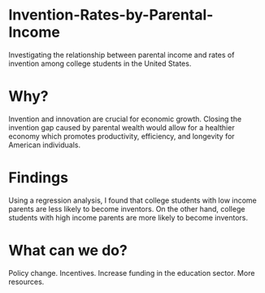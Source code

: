 # Invention-Rates-by-Parental-Income
Investigating the relationship between parental income and rates of invention among college students in the United States.

# Why?
Invention and innovation are crucial for economic growth. Closing the invention gap caused by parental wealth would allow for 
a healthier economy which promotes productivity, efficiency, and longevity for American individuals.  

# Findings 
Using a regression analysis, I found that college students with low income parents are less likely to become
inventors. On the other hand, college students with high income parents are more likely to become inventors. 

# What can we do? 
Policy change. Incentives. Increase funding in the education sector. More resources. 

